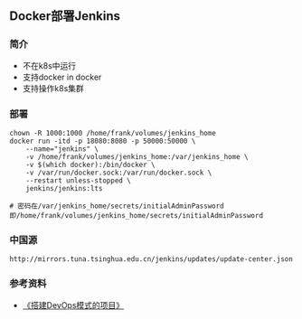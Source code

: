 ## Docker部署Jenkins

### 简介
+ 不在k8s中运行
+ 支持docker in docker
+ 支持操作k8s集群

### 部署
```shell
chown -R 1000:1000 /home/frank/volumes/jenkins_home
docker run -itd -p 18080:8080 -p 50000:50000 \
    --name="jenkins" \
    -v /home/frank/volumes/jenkins_home:/var/jenkins_home \
    -v $(which docker):/bin/docker \
    -v /var/run/docker.sock:/var/run/docker.sock \
    --restart unless-stopped \
    jenkins/jenkins:lts

# 密码在/var/jenkins_home/secrets/initialAdminPassword 即/home/frank/volumes/jenkins_home/secrets/initialAdminPassword
```

### 中国源
```
http://mirrors.tuna.tsinghua.edu.cn/jenkins/updates/update-center.json
```



### 参考资料
+ [《搭建DevOps模式的项目》](https://juejin.im/post/5e40cf84518825490f721bfe)
